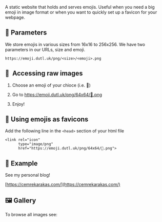
A static website that holds and serves emojis. Useful when you need a big emoji in image format or when you want to quickly set up a favicon for your webpage.

## 📜 Parameters

We store emojis in various sizes from 16x16 to 256x256. We have two parameters in our URLs, size and emoji.

`https://emoji.dutl.uk/png/<size>/<emoji>.png`

## 🍣 ️ Accessing raw images

1. Choose an emoji of your chioce (i.e. 🐬)
2. Go to https://emoji.dutl.uk/png/64x64/🐬.png
  
3. Enjoy!

## 💙 Using emojis as favicons

Add the following line in the `<head>` section of your html file

```
<link rel="icon" 
      type="image/png" 
      href="https://emoji.dutl.uk/png/64x64/🐬.png">
```

## 🍄 Example

See my personal blog!

[https://cemrekarakas.com/](https://cemrekarakas.com/)

## 🖼️ Gallery

To browse all images see: [](gallery.html)

